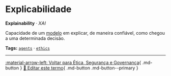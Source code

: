 # Explicabilidade

**Explainability** · *XAI*

Capacidade de um [modelo](../conceitos-fundamentais/modelo.md) em explicar, de maneira confiável, como chegou a uma determinada decisão.


**Tags:** [`agents`](../tags.md#agents) · [`ethics`](../tags.md#ethics)

---

[:material-arrow-left: Voltar para Ética, Segurança e Governança](index.md){ .md-button }
[📝 Editar este termo](https://github.com/seu-usuario/glossario-ia/edit/main/glossario.yaml){ .md-button .md-button--primary }
